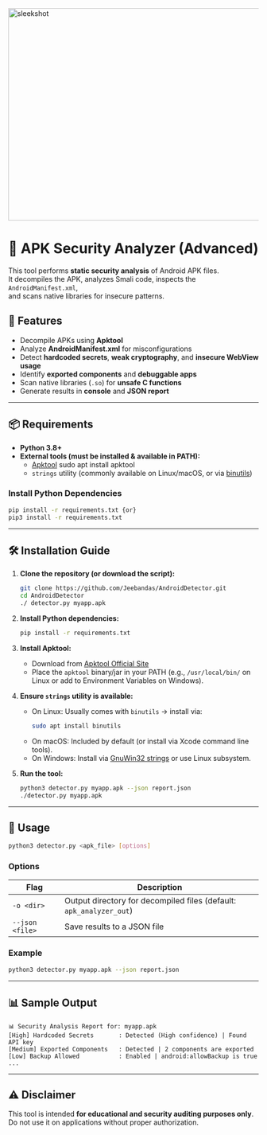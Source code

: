 <img width="937" height="427" alt="sleekshot" src="https://github.com/user-attachments/assets/15bcb1ed-bb35-4d00-ab80-3429fb575cbe" />

# 📱 APK Security Analyzer (Advanced)

This tool performs **static security analysis** of Android APK files.  
It decompiles the APK, analyzes Smali code, inspects the `AndroidManifest.xml`,  
and scans native libraries for insecure patterns.

## 🚀 Features
- Decompile APKs using **Apktool**
- Analyze **AndroidManifest.xml** for misconfigurations
- Detect **hardcoded secrets**, **weak cryptography**, and **insecure WebView usage**
- Identify **exported components** and **debuggable apps**
- Scan native libraries (`.so`) for **unsafe C functions**
- Generate results in **console** and **JSON report**

---

## 📦 Requirements

- **Python 3.8+**
- **External tools (must be installed & available in PATH):**
  - [Apktool](https://ibotpeaches.github.io/Apktool/) sudo apt install apktool
  - `strings` utility (commonly available on Linux/macOS, or via [binutils](https://www.gnu.org/software/binutils/))

### Install Python Dependencies
```bash
pip install -r requirements.txt {or}
pip3 install -r requirements.txt
```

---

## 🛠️ Installation Guide

1. **Clone the repository (or download the script):**
   ```bash
   git clone https://github.com/Jeebandas/AndroidDetector.git
   cd AndroidDetector
   ./ detector.py myapp.apk
   ```

2. **Install Python dependencies:**
   ```bash
   pip install -r requirements.txt
   ```

3. **Install Apktool:**
   - Download from [Apktool Official Site](https://ibotpeaches.github.io/Apktool/)
   - Place the `apktool` binary/jar in your PATH (e.g., `/usr/local/bin/` on Linux or add to Environment Variables on Windows).

4. **Ensure `strings` utility is available:**
   - On Linux: Usually comes with `binutils` → install via:
     ```bash
     sudo apt install binutils
     ```
   - On macOS: Included by default (or install via Xcode command line tools).
   - On Windows: Install via [GnuWin32 strings](http://gnuwin32.sourceforge.net/packages/strings.htm) or use Linux subsystem.

5. **Run the tool:**
   ```bash
   python3 detector.py myapp.apk --json report.json
   ./detector.py myapp.apk
   ```

---

## 🔧 Usage

```bash
python3 detector.py <apk_file> [options]
```

### Options
| Flag | Description |
|------|-------------|
| `-o <dir>` | Output directory for decompiled files (default: `apk_analyzer_out`) |
| `--json <file>` | Save results to a JSON file |

### Example
```bash
python3 detector.py myapp.apk --json report.json
```

---

## 📊 Sample Output
```
📊 Security Analysis Report for: myapp.apk
[High] Hardcoded Secrets       : Detected (High confidence) | Found API key
[Medium] Exported Components   : Detected | 2 components are exported
[Low] Backup Allowed           : Enabled | android:allowBackup is true
...
```

---

## ⚠️ Disclaimer
This tool is intended **for educational and security auditing purposes only**.  
Do not use it on applications without proper authorization.


